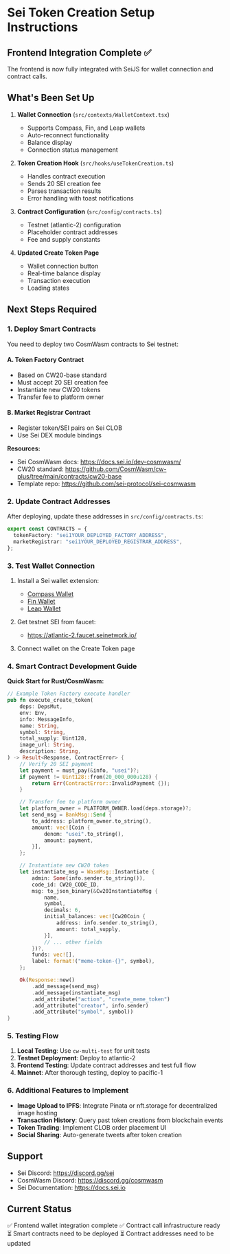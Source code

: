 # Sei Token Creation Setup Instructions

## Frontend Integration Complete ✅

The frontend is now fully integrated with SeiJS for wallet connection and contract calls.

## What's Been Set Up

1. **Wallet Connection** (`src/contexts/WalletContext.tsx`)
   - Supports Compass, Fin, and Leap wallets
   - Auto-reconnect functionality
   - Balance display
   - Connection status management

2. **Token Creation Hook** (`src/hooks/useTokenCreation.ts`)
   - Handles contract execution
   - Sends 20 SEI creation fee
   - Parses transaction results
   - Error handling with toast notifications

3. **Contract Configuration** (`src/config/contracts.ts`)
   - Testnet (atlantic-2) configuration
   - Placeholder contract addresses
   - Fee and supply constants

4. **Updated Create Token Page**
   - Wallet connection button
   - Real-time balance display
   - Transaction execution
   - Loading states

## Next Steps Required

### 1. Deploy Smart Contracts

You need to deploy two CosmWasm contracts to Sei testnet:

#### A. Token Factory Contract
- Based on CW20-base standard
- Must accept 20 SEI creation fee
- Instantiate new CW20 tokens
- Transfer fee to platform owner

#### B. Market Registrar Contract  
- Register token/SEI pairs on Sei CLOB
- Use Sei DEX module bindings

**Resources:**
- Sei CosmWasm docs: https://docs.sei.io/dev-cosmwasm/
- CW20 standard: https://github.com/CosmWasm/cw-plus/tree/main/contracts/cw20-base
- Template repo: https://github.com/sei-protocol/sei-cosmwasm

### 2. Update Contract Addresses

After deploying, update these addresses in `src/config/contracts.ts`:

```typescript
export const CONTRACTS = {
  tokenFactory: "sei1YOUR_DEPLOYED_FACTORY_ADDRESS",
  marketRegistrar: "sei1YOUR_DEPLOYED_REGISTRAR_ADDRESS",
};
```

### 3. Test Wallet Connection

1. Install a Sei wallet extension:
   - [Compass Wallet](https://compasswallet.io/)
   - [Fin Wallet](https://finwallet.com/)
   - [Leap Wallet](https://leapwallet.io/)

2. Get testnet SEI from faucet:
   - https://atlantic-2.faucet.seinetwork.io/

3. Connect wallet on the Create Token page

### 4. Smart Contract Development Guide

**Quick Start for Rust/CosmWasm:**

```rust
// Example Token Factory execute handler
pub fn execute_create_token(
    deps: DepsMut,
    env: Env,
    info: MessageInfo,
    name: String,
    symbol: String,
    total_supply: Uint128,
    image_url: String,
    description: String,
) -> Result<Response, ContractError> {
    // Verify 20 SEI payment
    let payment = must_pay(&info, "usei")?;
    if payment != Uint128::from(20_000_000u128) {
        return Err(ContractError::InvalidPayment {});
    }

    // Transfer fee to platform owner
    let platform_owner = PLATFORM_OWNER.load(deps.storage)?;
    let send_msg = BankMsg::Send {
        to_address: platform_owner.to_string(),
        amount: vec![Coin {
            denom: "usei".to_string(),
            amount: payment,
        }],
    };

    // Instantiate new CW20 token
    let instantiate_msg = WasmMsg::Instantiate {
        admin: Some(info.sender.to_string()),
        code_id: CW20_CODE_ID,
        msg: to_json_binary(&Cw20InstantiateMsg {
            name,
            symbol,
            decimals: 6,
            initial_balances: vec![Cw20Coin {
                address: info.sender.to_string(),
                amount: total_supply,
            }],
            // ... other fields
        })?,
        funds: vec![],
        label: format!("meme-token-{}", symbol),
    };

    Ok(Response::new()
        .add_message(send_msg)
        .add_message(instantiate_msg)
        .add_attribute("action", "create_meme_token")
        .add_attribute("creator", info.sender)
        .add_attribute("symbol", symbol))
}
```

### 5. Testing Flow

1. **Local Testing**: Use `cw-multi-test` for unit tests
2. **Testnet Deployment**: Deploy to atlantic-2
3. **Frontend Testing**: Update contract addresses and test full flow
4. **Mainnet**: After thorough testing, deploy to pacific-1

### 6. Additional Features to Implement

- **Image Upload to IPFS**: Integrate Pinata or nft.storage for decentralized image hosting
- **Transaction History**: Query past token creations from blockchain events
- **Token Trading**: Implement CLOB order placement UI
- **Social Sharing**: Auto-generate tweets after token creation

## Support

- Sei Discord: https://discord.gg/sei
- CosmWasm Discord: https://discord.gg/cosmwasm
- Sei Documentation: https://docs.sei.io

## Current Status

✅ Frontend wallet integration complete
✅ Contract call infrastructure ready
⏳ Smart contracts need to be deployed
⏳ Contract addresses need to be updated

